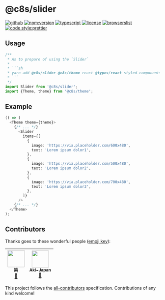 # @c8s/slider

[![github](https://badgen.net/badge//nju33,c8s/000?icon=github&list=1)](https://github.com/nju33/c8s/tree/master/components/breadcrumb)
[![npm:version](https://badgen.net/npm/v/c8s/breadcrumb?icon=npm&label=)](https://www.npmjs.com/package/@c8s/breadcrumb)
[![typescript](https://badgen.net/badge/lang/typescript/0376c6?icon=npm)](https://www.typescriptlang.org/)
[![license](https://badgen.net/npm/license/@c8s/breadcrumb)](https://github.com/nju33/c8s/blob/master/LICENSE)
[![browserslist](https://badgen.net/badge/browserslist/chrome,edge/ffd539?list=1)](https://browserl.ist/?q=last+1+chrome+version%2C+last+1+edge+version)
[![code style:prettier](https://badgen.net/badge//prettier/ff69b3?label=code%20style)](https://github.com/prettier/prettier)

<!-- [![document:typedoc](https://badgen.net/badge/document/typedoc/9602ff)](https://docs--pilaf.netlify.com/) -->
<!-- [![ci:status](https://badgen.net/circleci/github/nju33/c8s)](https://circleci.com/gh/nju33/c8s) -->

## Usage

```ts
/**
 * As to prepare of using the `Slider`
 * 
 * ```sh
 * yarn add @c8s/slider @c8s/theme react @types/react styled-components @types/styled-components
 * ```
 */
import Slider from '@c8s/slider';
import {Theme, theme} from '@c8s/theme';
```

## Example

```ts
() => (
  <Theme theme={theme}>
    {/* ... */}
      <Slider
        items={[
          {
            image: 'https://via.placeholder.com/600x480',
            text: 'Lorem ipsum dolor1',
          },
          {
            image: 'https://via.placeholder.com/500x480',
            text: 'Lorem ipsum dolor2',
          },
          {
            image: 'https://via.placeholder.com/700x480',
            text: 'Lorem ipsum dolor3',
          },
        ]}
      /> 
    {/* ... */}
  </Theme>
);
```

## Contributors

Thanks goes to these wonderful people ([emoji key](https://github.com/kentcdodds/all-contributors#emoji-key)):

<!-- ALL-CONTRIBUTORS-LIST:START - Do not remove or modify this section -->
<!-- prettier-ignore -->
| [<img src="https://avatars2.githubusercontent.com/u/15901038?v=4" width="55px;"/><br /><sub><b>純</b></sub>](https://nju33.com/)<br />[📖](https://github.com/nju33/c8s/commits?author=nju33 "Documentation") | [<img src="https://avatars0.githubusercontent.com/u/42718835?v=4" width="55px;"/><br /><sub><b>Aki-Japan</b></sub>](https://github.com/Aki-Japan)<br />[📖](https://github.com/nju33/c8s/commits?author=Aki-Japan "Documentation") |
| :---: | :---: |
<!-- ALL-CONTRIBUTORS-LIST:END -->

This project follows the [all-contributors](https://github.com/kentcdodds/all-contributors) specification. Contributions of any kind welcome!